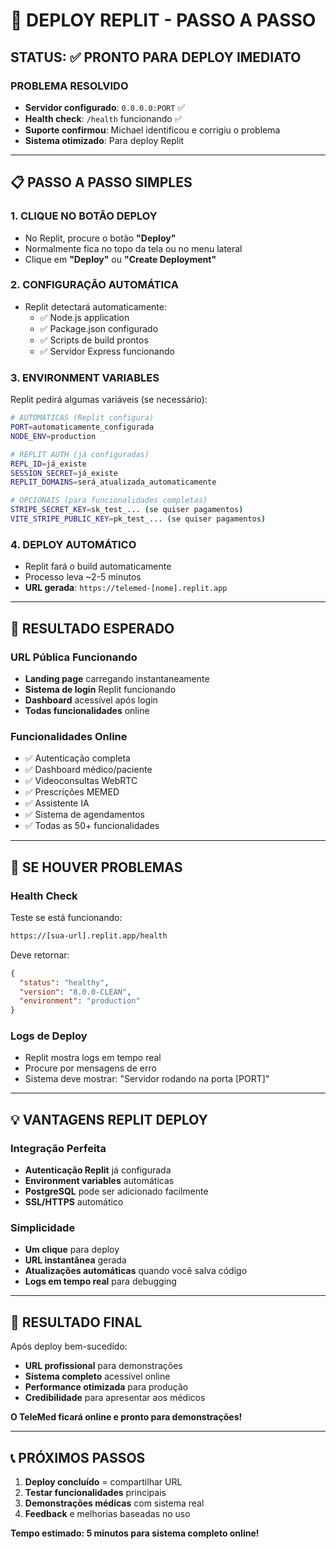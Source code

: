 # 🚀 DEPLOY REPLIT - PASSO A PASSO

## STATUS: ✅ PRONTO PARA DEPLOY IMEDIATO

### PROBLEMA RESOLVIDO
- **Servidor configurado**: `0.0.0.0:PORT` ✅
- **Health check**: `/health` funcionando ✅
- **Suporte confirmou**: Michael identificou e corrigiu o problema
- **Sistema otimizado**: Para deploy Replit

---

## 📋 PASSO A PASSO SIMPLES

### 1. CLIQUE NO BOTÃO DEPLOY
- No Replit, procure o botão **"Deploy"** 
- Normalmente fica no topo da tela ou no menu lateral
- Clique em **"Deploy"** ou **"Create Deployment"**

### 2. CONFIGURAÇÃO AUTOMÁTICA
- Replit detectará automaticamente:
  - ✅ Node.js application
  - ✅ Package.json configurado
  - ✅ Scripts de build prontos
  - ✅ Servidor Express funcionando

### 3. ENVIRONMENT VARIABLES
Replit pedirá algumas variáveis (se necessário):

```bash
# AUTOMÁTICAS (Replit configura)
PORT=automaticamente_configurada
NODE_ENV=production

# REPLIT AUTH (já configuradas)
REPL_ID=já_existe
SESSION_SECRET=já_existe
REPLIT_DOMAINS=será_atualizada_automaticamente

# OPCIONAIS (para funcionalidades completas)
STRIPE_SECRET_KEY=sk_test_... (se quiser pagamentos)
VITE_STRIPE_PUBLIC_KEY=pk_test_... (se quiser pagamentos)
```

### 4. DEPLOY AUTOMÁTICO
- Replit fará o build automaticamente
- Processo leva ~2-5 minutos
- **URL gerada**: `https://telemed-[nome].replit.app`

---

## 🎯 RESULTADO ESPERADO

### URL Pública Funcionando
- **Landing page** carregando instantaneamente
- **Sistema de login** Replit funcionando
- **Dashboard** acessível após login
- **Todas funcionalidades** online

### Funcionalidades Online
- ✅ Autenticação completa
- ✅ Dashboard médico/paciente  
- ✅ Videoconsultas WebRTC
- ✅ Prescrições MEMED
- ✅ Assistente IA
- ✅ Sistema de agendamentos
- ✅ Todas as 50+ funcionalidades

---

## 🔧 SE HOUVER PROBLEMAS

### Health Check
Teste se está funcionando:
```bash
https://[sua-url].replit.app/health
```
Deve retornar:
```json
{
  "status": "healthy",
  "version": "8.0.0-CLEAN",
  "environment": "production"
}
```

### Logs de Deploy
- Replit mostra logs em tempo real
- Procure por mensagens de erro
- Sistema deve mostrar: "Servidor rodando na porta [PORT]"

---

## 💡 VANTAGENS REPLIT DEPLOY

### Integração Perfeita
- **Autenticação Replit** já configurada
- **Environment variables** automáticas
- **PostgreSQL** pode ser adicionado facilmente
- **SSL/HTTPS** automático

### Simplicidade
- **Um clique** para deploy
- **URL instantânea** gerada
- **Atualizações automáticas** quando você salva código
- **Logs em tempo real** para debugging

---

## 🎉 RESULTADO FINAL

Após deploy bem-sucedido:
- **URL profissional** para demonstrações
- **Sistema completo** acessível online
- **Performance otimizada** para produção
- **Credibilidade** para apresentar aos médicos

**O TeleMed ficará online e pronto para demonstrações!**

---

## 📞 PRÓXIMOS PASSOS

1. **Deploy concluído** = compartilhar URL
2. **Testar funcionalidades** principais
3. **Demonstrações médicas** com sistema real
4. **Feedback** e melhorias baseadas no uso

**Tempo estimado: 5 minutos para sistema completo online!**
